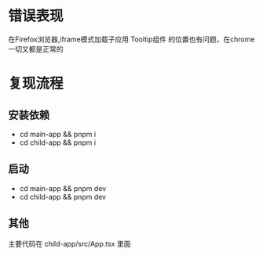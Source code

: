 # 错误表现

在Firefox浏览器,iframe模式加载子应用 Tooltip组件 的位置也有问题，在chrome一切又都是正常的




# 复现流程
## 安装依赖
- cd main-app && pnpm i
- cd child-app && pnpm i

## 启动
- cd main-app && pnpm dev
- cd child-app && pnpm dev

## 其他

主要代码在 child-app/src/App.tsx 里面
